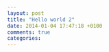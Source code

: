 ```yaml
---
layout: post
title: "Hello world 2"
date: 2014-01-04 17:47:18 +0100
comments: true
categories: 
---
```

